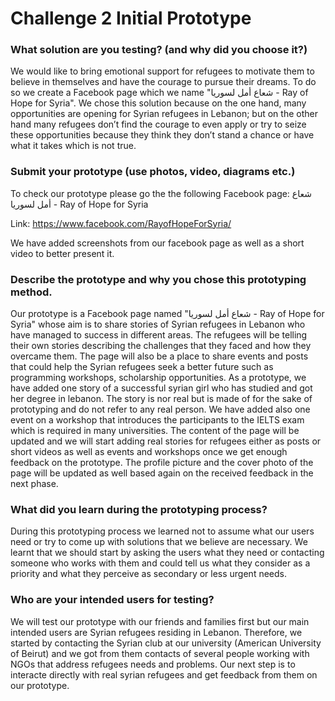 # Challenge 2 Initial Prototype

### What solution are you testing? (and why did you choose it?)

We would like to bring emotional support for refugees to motivate them to believe in themselves and have the courage to pursue their dreams. To do so we create a Facebook page which we name "شعاع أمل لسوريا - Ray of Hope for Syria". We chose this solution because on the one hand, many opportunities are opening for Syrian refugees in Lebanon; but on the other hand many refugees don’t find the courage to even apply or try to seize these opportunities because they think they don’t stand a chance or have what it takes which is not true.

### Submit your prototype (use photos, video, diagrams etc.)

To check our prototype please go the the following Facebook page: شعاع أمل لسوريا - Ray of Hope for Syria

Link: https://www.facebook.com/RayofHopeForSyria/

We have added screenshots from our facebook page as well as a short video to better present it.

### Describe the prototype and why you chose this prototyping method. 

Our prototype is a Facebook page named "شعاع أمل لسوريا - Ray of Hope for Syria" whose aim is to share stories of Syrian refugees in Lebanon who have managed to success in different areas. The refugees will be telling their own stories describing the challenges that they faced and how they overcame them. The page will also be a place to share events and posts that could help the Syrian refugees seek a better future such as programming workshops, scholarship opportunities. As a prototype, we have added one story of a successful syrian girl who has studied and got her degree in lebanon. The story is nor real but is made of for the sake of prototyping and do not refer to any real person. We have added also one event on a workshop that introduces the participants to the IELTS exam which is required in many universities. The content of the page will be updated and we will start adding real stories for refugees either as posts or short videos as well as events and workshops once we get enough feedback on the prototype. The profile picture and the cover photo of the page will be updated as well based again on the received feedback in the next phase.

### What did you learn during the prototyping process?

During this prototyping process we learned not to assume what our users need or try to come up with solutions that we believe are necessary. We learnt that we should start by asking the users what they need or contacting someone who works with them and could tell us what they consider as a priority and what they perceive as secondary or less urgent needs.

### Who are your intended users for testing?

We will test our prototype with our friends and families first but our main intended users are Syrian refugees residing in Lebanon. Therefore, we started by contacting the Syrian club at our university (American University of Beirut) and we got from them contacts of several people working with NGOs that address refugees needs and problems. Our next step is to interacte directly with real syrian refugees and get feedback from them on our prototype.
